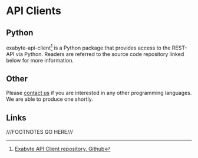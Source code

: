 # API Clients

## Python

exabyte-api-client[^1] is a Python package that provides access to the REST-API via Python. Readers are referred to the source code repository linked below for more information.

## Other

Please [contact us](..//ui/support.md) if you are interested in any other programming languages. We are able to produce one shortly.

## Links

[^1]: [Exabyte API Client repository, Github](https://github.com/Exabyte-io/exabyte-api-client)

///FOOTNOTES GO HERE///

